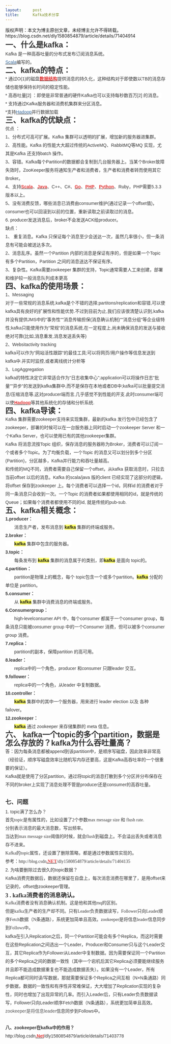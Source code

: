 ```yaml
---
layout:     post
title:      Kafka技术分享
---
```

<div id="article_content" class="article_content clearfix csdn-tracking-statistics" data-pid="blog" data-mod="popu_307" data-dsm="post">
								<div class="article-copyright">
					版权声明：本文为博主原创文章，未经博主允许不得转载。					https://blog.csdn.net/dly1580854879/article/details/71404914				</div>
								            <link rel="stylesheet" href="https://csdnimg.cn/release/phoenix/template/css/ck_htmledit_views-f76675cdea.css">
						<div class="htmledit_views" id="content_views">
                
<div><span style="font-family:Arial;font-size:24px;color:#333333;background-color:#ffffff;font-weight:bold;">一、什么是kafka：</span></div>
<div style="line-height:1.8571428571428572;line-height:1.8571428571428572;">
<span style="font-family:Arial;color:#333333;background-color:#ffffff;">Kafka 是一种高吞吐量的分布式发布订阅消息系统。</span></div>
<div style="line-height:1.8571428571428572;line-height:1.8571428571428572;">
<a href="http://baike.baidu.com/item/Scala" rel="nofollow"><span style="font-family:Arial;color:#336699;background-color:#ffffff;">Scala</span></a><span style="font-family:Arial;color:#333333;background-color:#ffffff;">编写的。</span></div>
<div style="line-height:1.8571428571428572;line-height:1.8571428571428572;">
<span style="font-family:Arial;color:#333333;background-color:#ffffff;"></span></div>
<div style="line-height:1.0833333333333333;line-height:1.0833333333333333;">
<span style="font-family:Arial;font-size:24px;color:#333333;background-color:#ffffff;font-weight:bold;">二、kafka的特点：</span></div>
<div style="line-height:1.8571428571428572;line-height:1.8571428571428572;">
<span style="font-family:Arial;color:#333333;background-color:#ffffff;">* 通过O(1)的磁盘</span><a href="http://lib.csdn.net/base/datastructure" rel="nofollow"><span style="font-family:Arial;color:#df3434;background-color:#ffffff;font-weight:bold;">数据结构</span></a><span style="font-family:Arial;color:#333333;background-color:#ffffff;">提供消息的持久化，这种结构对于即使数以TB的消息存储也能够保持长时间的稳定性能。</span></div>
<div style="line-height:1.8571428571428572;line-height:1.8571428571428572;">
<span style="font-family:Arial;color:#333333;background-color:#ffffff;">* 高吞吐量[2] ：即使是非常普通的硬件Kafka也可以支持每秒数百万[2]</span><span style="font-family:Arial;color:#336699;background-color:#ffffff;">
</span><span style="font-family:Arial;color:#333333;background-color:#ffffff;">的消息。</span></div>
<div style="line-height:1.8571428571428572;line-height:1.8571428571428572;">
<span style="font-family:Arial;color:#333333;background-color:#ffffff;">* 支持通过Kafka服务器和消费机集群来分区消息。</span></div>
<div style="line-height:1.8571428571428572;line-height:1.8571428571428572;">
<span style="font-family:Arial;color:#333333;background-color:#ffffff;">*支持</span><a href="http://baike.baidu.com/item/Hadoop" rel="nofollow"><span style="font-family:Arial;color:#336699;background-color:#ffffff;">Hadoop</span></a><span style="font-family:Arial;color:#333333;background-color:#ffffff;">并行数据加载</span></div>
<div style="line-height:1.0833333333333333;line-height:1.0833333333333333;">
<span style="font-family:Arial;font-size:24px;color:#333333;background-color:#ffffff;font-weight:bold;">三、kafka的优缺点：</span></div>
<div style="line-height:1.8571428571428572;line-height:1.8571428571428572;">
<span style="font-family:Arial;color:#333333;background-color:#ffffff;">优点 ：</span></div>
<div style="line-height:1.8571428571428572;line-height:1.8571428571428572;">
<span style="font-family:Arial;color:#333333;background-color:#ffffff;">1、分布式可高可扩展。Kafka 集群可以透明的扩展，增加新的服务器进集群。
</span></div>
<div style="line-height:1.8571428571428572;line-height:1.8571428571428572;">
<span style="font-family:Arial;color:#333333;background-color:#ffffff;">2、高性能。Kafka 的性能大大超过传统的ActiveMQ、RabbitMQ等MQ 实现，尤其是Kafka 还支持batch 操作。</span></div>
<div style="line-height:1.8571428571428572;line-height:1.8571428571428572;">
<span style="font-family:Arial;color:#333333;background-color:#ffffff;">3、容错。Kafka每个Partition的数据都会复制到几台服务器上。当某个Broker故障失效时，ZooKeeper服务将通知生产者和消费者，生产者和消费者转而使用其它 Broker。</span></div>
<div style="line-height:1.8571428571428572;line-height:1.8571428571428572;">
<span style="font-family:Arial;color:#333333;background-color:#ffffff;">4、支持</span><a href="http://lib.csdn.net/base/scala" rel="nofollow"><span style="font-family:Arial;color:#df3434;background-color:#ffffff;font-weight:bold;">Scala</span></a><span style="font-family:Arial;color:#333333;background-color:#ffffff;">、</span><a href="http://lib.csdn.net/base/javase" rel="nofollow"><span style="font-family:Arial;color:#df3434;background-color:#ffffff;font-weight:bold;">Java</span></a><span style="font-family:Arial;color:#333333;background-color:#ffffff;">、C++、C#、</span><a href="http://lib.csdn.net/base/go" rel="nofollow"><span style="font-family:Arial;color:#df3434;background-color:#ffffff;font-weight:bold;">Go</span></a><span style="font-family:Arial;color:#333333;background-color:#ffffff;">、</span><a href="http://lib.csdn.net/base/php" rel="nofollow"><span style="font-family:Arial;color:#df3434;background-color:#ffffff;font-weight:bold;">PHP</span></a><span style="font-family:Arial;color:#333333;background-color:#ffffff;">、</span><a href="http://lib.csdn.net/base/python" rel="nofollow"><span style="font-family:Arial;color:#df3434;background-color:#ffffff;font-weight:bold;">Python</span></a><span style="font-family:Arial;color:#333333;background-color:#ffffff;">、Ruby，PHP需要5.3.3版本以上。</span></div>
<div style="line-height:1.8571428571428572;line-height:1.8571428571428572;">
<span style="font-family:Arial;color:#333333;background-color:#ffffff;">5、没有消费反馈，哪些消息已消费由consumer维护(通过记录一个offset值)，consumer也可以回滚到以前的位置，重新读取之前读取过的消息。</span></div>
<div style="line-height:1.8571428571428572;line-height:1.8571428571428572;">
<span style="font-family:Arial;color:#333333;background-color:#ffffff;">6. producer发送消息后，broker不会发送ACK给producer。</span></div>
<div style="line-height:1.8571428571428572;line-height:1.8571428571428572;">
<span style="font-family:Arial;color:#333333;background-color:#ffffff;">缺点：</span></div>
<div style="line-height:1.8571428571428572;line-height:1.8571428571428572;">
<span style="font-family:Arial;color:#333333;background-color:#ffffff;">1、 重复消息。Kafka 只保证每个消息至少会送达一次，虽然几率很小，但一条消息有可能会被送达多次。</span></div>
<div style="line-height:1.8571428571428572;line-height:1.8571428571428572;">
<span style="font-family:Arial;color:#333333;background-color:#ffffff;">2、消息乱序。虽然一个Partition 内部的消息是保证有序的，但是如果一个Topic 有多个Partition，Partition 之间的消息送达不保证有序。</span></div>
<div style="line-height:1.8571428571428572;line-height:1.8571428571428572;">
<span style="font-family:Arial;color:#333333;background-color:#ffffff;">3、复杂性。Kafka需要zookeeper 集群的支持，Topic通常需要人工来创建，部署和维护较一般消息队列成本更高</span></div>
<div style="line-height:1.0833333333333333;line-height:1.0833333333333333;">
<span style="font-family:Arial;font-size:24px;color:#333333;background-color:#ffffff;font-weight:bold;">四、kafka的使用场景：</span></div>
<div style="line-height:1.8571428571428572;line-height:1.8571428571428572;">
<span style="font-family:Arial;color:#333333;background-color:#ffffff;">1、Messaging
</span></div>
<div style="line-height:1.8571428571428572;line-height:1.8571428571428572;">
<span style="font-family:Arial;color:#333333;background-color:#ffffff;">对于一些常规的消息系统,kafka是个不错的选择;partitons/replication和容错,可以使kafka具有良好的扩展性和性能优势.不过到目前为止,我们应该很清楚认识到,kafka并没有提供JMS中的"事务性""消息传输担保(消息确认机制)""消息分组"等企业级特性;kafka只能使用作为"常规"的消息系统,在一定程度上,尚未确保消息的发送与接收绝对可靠(比如,消息重发,消息发送丢失等)</span></div>
<div style="line-height:1.8571428571428572;line-height:1.8571428571428572;">
<span style="font-family:Arial;color:#333333;background-color:#ffffff;"></span></div>
<div style="line-height:1.8571428571428572;line-height:1.8571428571428572;">
<span style="font-family:Arial;color:#333333;background-color:#ffffff;">2、Websitactivity tracking</span></div>
<div style="line-height:1.8571428571428572;line-height:1.8571428571428572;">
<span style="font-family:Arial;color:#333333;background-color:#ffffff;">kafka可以作为"网站活性跟踪"的最佳工具;可以将网页/用户操作等信息发送到kafka中.并实时监控,或者离线统计分析等</span></div>
<div style="line-height:1.8571428571428572;line-height:1.8571428571428572;">
<span style="font-family:Arial;color:#333333;background-color:#ffffff;"></span></div>
<div style="line-height:1.8571428571428572;line-height:1.8571428571428572;">
<span style="font-family:Arial;color:#333333;background-color:#ffffff;">3、LogAggregation</span></div>
<div style="line-height:1.8571428571428572;line-height:1.8571428571428572;">
<span style="font-family:Arial;color:#333333;background-color:#ffffff;">kafka的特性决定它非常适合作为"日志收集中心";application可以将操作日志"批量""异步"的发送到kafka集群中,而不是保存在本地或者DB中;kafka可以批量提交消息/压缩消息等,这对producer端而言,几乎感觉不到性能的开支.此时consumer端可以使</span><a href="http://lib.csdn.net/base/hadoop" rel="nofollow"><span style="font-family:Arial;color:#df3434;background-color:#ffffff;font-weight:bold;">Hadoop</span></a><span style="font-family:Arial;color:#333333;background-color:#ffffff;">等其他系统化的存储和分析系统.</span></div>
<div style="line-height:1.0833333333333333;line-height:1.0833333333333333;">
<span style="font-family:Arial;font-size:24px;color:#333333;background-color:#ffffff;font-weight:bold;">四、kafka导读：</span></div>
<div style="line-height:1.8571428571428572;line-height:1.8571428571428572;">
<span style="font-family:Arial;color:#333333;background-color:#ffffff;">Kafka 集群需要zookeeper支持来实现集群，最新的kafka 发行包中已经包含了zookeeper，部署的时候可以在一台服务器上同时启动一个zookeeper Server 和一个Kafka Server，也可以使用已有的其他zookeeper集群。</span></div>
<div style="line-height:1.8571428571428572;line-height:1.8571428571428572;">
<span style="font-family:Arial;color:#333333;background-color:#ffffff;"></span></div>
<div style="line-height:1.8571428571428572;line-height:1.8571428571428572;">
<span style="font-family:Arial;color:#333333;background-color:#ffffff;">Kafka 将消息流按Topic 组织，保存消息的服务器称为Broker，消费者可以订阅一个或者多个Topic。为了均衡负载，一个Topic 的消息又可以划分到多个分区(Partition)，分区越多，Kafka并行能力和吞吐量越高。</span></div>
<div style="line-height:1.8571428571428572;line-height:1.8571428571428572;">
<span style="font-family:Arial;color:#333333;background-color:#ffffff;"></span></div>
<div style="line-height:1.8571428571428572;line-height:1.8571428571428572;">
<span style="font-family:Arial;color:#333333;background-color:#ffffff;">和传统的MQ不同，消费者需要自己保留一个offset，从kafka 获取消息时，只拉去当前offset 以后的消息。Kafka 的scala/java 版的client 已经实现了这部分的逻辑，将offset 保存到zookeeper 上。每个消费者可以选择一个id，同样id 的消费者对于同一条消息只会收到一次。一个Topic 的消费者如果都使用相同的id，就是传统的
 Queue；如果每个消费者都使用不同的id, 就是传统的pub-sub.</span></div>
<div style="line-height:1.0833333333333333;line-height:1.0833333333333333;">
<span style="font-family:Arial;font-size:24px;color:#333333;background-color:#ffffff;font-weight:bold;">五、kafka相关概念：</span></div>
<div style="line-height:1.8571428571428572;line-height:1.8571428571428572;">
<span style="font-family:Arial;color:#333333;background-color:#ffffff;font-weight:bold;">1.producer：</span></div>
<div style="line-height:1.8571428571428572;line-height:1.8571428571428572;">
<span style="font-family:Arial;color:#333333;background-color:#ffffff;">　　消息生产者，发布消息到
</span><span style="font-family:Arial;background-color:#ffff66;font-weight:bold;">kafka</span><span style="font-family:Arial;color:#333333;background-color:#ffffff;"> 集群的终端或服务。</span></div>
<div style="line-height:1.8571428571428572;line-height:1.8571428571428572;">
<span style="font-family:Arial;color:#333333;background-color:#ffffff;font-weight:bold;">2.broker：</span></div>
<div style="line-height:1.8571428571428572;line-height:1.8571428571428572;">
<span style="font-family:Arial;color:#333333;background-color:#ffffff;">　　</span><span style="font-family:Arial;background-color:#ffff66;font-weight:bold;">kafka</span><span style="font-family:Arial;color:#333333;background-color:#ffffff;"> 集群中包含的服务器。</span></div>
<div style="line-height:1.8571428571428572;line-height:1.8571428571428572;">
<span style="font-family:Arial;color:#333333;background-color:#ffffff;font-weight:bold;">3.topic：</span></div>
<div style="line-height:1.8571428571428572;line-height:1.8571428571428572;">
<span style="font-family:Arial;color:#333333;background-color:#ffffff;">　　每条发布到 </span>
<span style="font-family:Arial;background-color:#ffff66;font-weight:bold;">kafka</span><span style="font-family:Arial;color:#333333;background-color:#ffffff;"> 集群的消息属于的类别，即</span><span style="font-family:Arial;background-color:#ffff66;font-weight:bold;">kafka</span><span style="font-family:Arial;color:#333333;background-color:#ffffff;">
 是面向 topic的。</span></div>
<div style="line-height:1.8571428571428572;line-height:1.8571428571428572;">
<span style="font-family:Arial;color:#333333;background-color:#ffffff;font-weight:bold;">4.partition：</span></div>
<div style="line-height:1.8571428571428572;line-height:1.8571428571428572;">
<span style="font-family:Arial;color:#333333;background-color:#ffffff;">　　partition是物理上的概念，每个 topic包含一个或多个partition。</span><span style="font-family:Arial;background-color:#ffff66;font-weight:bold;">kafka</span><span style="font-family:Arial;color:#333333;background-color:#ffffff;">
 分配的单位是 partition。</span></div>
<div style="line-height:1.8571428571428572;line-height:1.8571428571428572;">
<span style="font-family:Arial;color:#333333;background-color:#ffffff;font-weight:bold;">5.consumer：</span></div>
<div style="line-height:1.8571428571428572;line-height:1.8571428571428572;">
<span style="font-family:Arial;color:#333333;background-color:#ffffff;">　　从 </span>
<span style="font-family:Arial;background-color:#ffff66;font-weight:bold;">kafka</span><span style="font-family:Arial;color:#333333;background-color:#ffffff;"> 集群中消费消息的终端或服务。</span></div>
<div style="line-height:1.8571428571428572;line-height:1.8571428571428572;">
<span style="font-family:Arial;color:#333333;background-color:#ffffff;font-weight:bold;">6.Consumergroup：</span></div>
<div style="line-height:1.8571428571428572;line-height:1.8571428571428572;">
<span style="font-family:Arial;color:#333333;background-color:#ffffff;">　　high-levelconsumer API 中，每个consumer 都属于一个consumer group，每条消息只能被consumer group 中的一个Consumer 消费，但可以被多个consumer group 消费。</span></div>
<div style="line-height:1.8571428571428572;line-height:1.8571428571428572;">
<span style="font-family:Arial;color:#333333;background-color:#ffffff;font-weight:bold;">7.replica：</span></div>
<div style="line-height:1.8571428571428572;line-height:1.8571428571428572;">
<span style="font-family:Arial;color:#333333;background-color:#ffffff;">　　partition的副本，保障partition 的高可用。</span></div>
<div style="line-height:1.8571428571428572;line-height:1.8571428571428572;">
<span style="font-family:Arial;color:#333333;background-color:#ffffff;font-weight:bold;">8.leader：</span></div>
<div style="line-height:1.8571428571428572;line-height:1.8571428571428572;">
<span style="font-family:Arial;color:#333333;background-color:#ffffff;">　　replica中的一个角色，producer 和consumer 只跟leader 交互。</span></div>
<div style="line-height:1.8571428571428572;line-height:1.8571428571428572;">
<span style="font-family:Arial;color:#333333;background-color:#ffffff;font-weight:bold;">9.follower：</span></div>
<div style="line-height:1.8571428571428572;line-height:1.8571428571428572;">
<span style="font-family:Arial;color:#333333;background-color:#ffffff;">　　replica中的一个角色，从leader 中复制数据。</span></div>
<div style="line-height:1.8571428571428572;line-height:1.8571428571428572;">
<span style="font-family:Arial;color:#333333;background-color:#ffffff;font-weight:bold;">10.controller：</span></div>
<div style="line-height:1.8571428571428572;line-height:1.8571428571428572;">
<span style="font-family:Arial;color:#333333;background-color:#ffffff;">　　</span><span style="font-family:Arial;background-color:#ffff66;font-weight:bold;">kafka</span><span style="font-family:Arial;color:#333333;background-color:#ffffff;"> 集群中的其中一个服务器，用来进行
 leader election 以及 各种failover。</span></div>
<div style="line-height:1.8571428571428572;line-height:1.8571428571428572;">
<span style="font-family:Arial;color:#333333;background-color:#ffffff;font-weight:bold;">12.zookeeper：</span></div>
<div style="line-height:1.8571428571428572;line-height:1.8571428571428572;">
<span style="font-family:Arial;color:#333333;background-color:#ffffff;">　　</span><span style="font-family:Arial;background-color:#ffff66;font-weight:bold;">kafka</span><span style="font-family:Arial;color:#333333;background-color:#ffffff;"> 通过 zookeeper
 来存储集群的 meta 信息。</span></div>
<div style="line-height:1.0833333333333333;line-height:1.0833333333333333;">
<span style="font-family:Arial;font-size:24px;color:#333333;background-color:#ffffff;font-weight:bold;">六、 kafka一个topic的多个partition，数据是怎么存放的？kafka为什么吞吐量高？</span></div>
<div style="line-height:1.8571428571428572;line-height:1.8571428571428572;">
<span style="font-family:Arial;color:#333333;background-color:#ffffff;"></span></div>
<div style="line-height:1.8571428571428572;line-height:1.8571428571428572;">
<span style="font-family:Arial;color:#333333;background-color:#ffffff;">答：因为每条消息都被append到该partition中，是顺序写磁盘，因此效率非常高（经验证，顺序写磁盘效率比随机写内存还要高，这是Kafka高吞吐率的一个很重要的保证）。</span></div>
<div style="line-height:1.8571428571428572;line-height:1.8571428571428572;">
<span style="font-family:Arial;color:#333333;background-color:#ffffff;">Kafka就是使用了分区partition，通过将topic的消息打散到多个分区并分布保存在不同的broker上实现了消息处理不管是producer还是consumer的高吞吐量。</span></div>
<div style="line-height:1.8571428571428572;line-height:1.8571428571428572;">
<br></div>
<div style="line-height:1.8571428571428572;line-height:1.8571428571428572;">
<span style="font-family:Arial;font-size:18px;color:#333333;background-color:#ffffff;font-weight:bold;">七、问题</span></div>
<div style="line-height:1.8571428571428572;line-height:1.8571428571428572;">
<span style="font-family:Arial;font-size:18px;color:#333333;background-color:#ffffff;font-weight:bold;"></span></div>
<div style="line-height:1.8571428571428572;line-height:1.8571428571428572;">
<span style="font-family:Arial;color:#333333;background-color:#ffffff;">1. topic满了怎么办？</span></div>
<div style="line-height:1.8571428571428572;line-height:1.8571428571428572;">
<span style="font-family:SimSun, STSong;color:#333333;background-color:#ffffff;">首先topic是有属性的，比如设置了2个参数max message size 和 flush rate.</span></div>
<div style="line-height:1.8571428571428572;line-height:1.8571428571428572;">
<span style="font-family:SimSun, STSong;color:#333333;background-color:#ffffff;">分别表示消息的最大消息数，写出频率。</span></div>
<div style="line-height:1.8571428571428572;line-height:1.8571428571428572;">
<span style="font-family:SimSun, STSong;color:#333333;background-color:#ffffff;">当达到max message size阈值的时候，就会flush到磁盘上。不会溢出丢失或者消息存不进来。</span></div>
<div style="line-height:1.8571428571428572;line-height:1.8571428571428572;">
<span style="font-family:SimSun, STSong;color:#333333;background-color:#ffffff;">Kafka的topic属性，还设置了删除策略，都是通过参数属性实现的。</span></div>
<div style="line-height:1.8571428571428572;line-height:1.8571428571428572;">
<span style="font-family:SimSun, STSong;color:#333333;background-color:#ffffff;">参考：http://blog.csdn</span><a href="http://lib.csdn.net/base/dotnet" rel="nofollow"><span style="font-family:SimSun, STSong;color:#df3434;background-color:#ffffff;font-weight:bold;">.NET</span></a><span style="font-family:SimSun, STSong;color:#333333;background-color:#ffffff;">/dly1580854879/article/details/71404135</span></div>
<div style="line-height:1.8571428571428572;line-height:1.8571428571428572;">
<span style="font-family:Arial;color:#333333;background-color:#ffffff;">2. 为啥要删除过去很久的topic数据？</span></div>
<div style="line-height:1.8571428571428572;line-height:1.8571428571428572;">
<span style="font-family:Arial;color:#333333;background-color:#ffffff;">Kafka消费完数据后，数据还保留在自盘上，每次消息消费在哪里了，是用offset来记录的，offset由zookeeper管理。</span></div>
<div><span style="font-family:SimSun, STSong;font-size:18px;color:#333333;background-color:#ffffff;font-weight:bold;">3 . kafka消费者的消息确认。</span></div>
<div style="line-height:1.8571428571428572;line-height:1.8571428571428572;">
<span style="font-family:SimSun, STSong;color:#333333;background-color:#ffffff;">Kafka消费者没有消息确认机制。这是他和其他mq的区别。</span></div>
<div style="line-height:1.8571428571428572;line-height:1.8571428571428572;">
<span style="font-family:SimSun, STSong;color:#333333;background-color:#ffffff;">但是kafka生产者的生产却不同。只有Leader负责数据读写，Follower只向Leader顺序Fetch数据（N条通路），系统更加简单且高效。zookeeper是将信息leader信息同步到Follows中。</span></div>
<div style="line-height:1.8571428571428572;line-height:1.8571428571428572;">
<span style="font-family:Arial;color:#333333;background-color:#ffffff;">kafka在引入Replication之后，同一个Partition可能会有多个Replica，而这时需要在这些Replication之间选出一个Leader，Producer和Consumer只与这个Leader交互，其它Replica作为Follower从Leader中复制数据。因为需要保证同一个Partition的多个Replica之间的数据一致性（其中一个宕机后其它Replica必须要能继续服务并且即不能造成数据重复也不能造成数据丢失）。如果没有一个Leader，所有Replica都可同时读/写数据，那就需要保证多个Replica之间互相（N×N条通路）同步数据，数据的一致性和有序性非常难保证，大大增加了Replication实现的复杂性，同时也增加了出现异常的几率。而引入Leader后，只有Leader负责数据读写，Follower只向Leader顺序Fetch数据（N条通路），系统更加简单且高效。</span><span style="font-family:Arial;color:#555555;background-color:#ffffff;">zookeeper是将信息leader</span><span style="font-family:Arial;color:#333333;background-color:#ffffff;">信息同步到Follows中。</span></div>
<div style="line-height:1.8571428571428572;line-height:1.8571428571428572;">
<br></div>
<div style="line-height:1.8571428571428572;line-height:1.8571428571428572;">
<strong><span style="font-family:Arial;font-size:14px;color:#333333;background-color:#ffffff;">八、zookeeper在kafka中的作用？</span></strong></div>
<div style="line-height:1.8571428571428572;line-height:1.8571428571428572;">
<span style="font-family:Arial;color:#333333;background-color:#ffffff;">http://blog.csdn</span><a href="http://lib.csdn.net/base/dotnet" rel="nofollow"><span style="font-family:Arial;color:#df3434;background-color:#ffffff;font-weight:bold;">.Net</span></a><span style="font-family:Arial;color:#333333;background-color:#ffffff;">/dly1580854879/article/details/71403778</span></div>
<br>            </div>
                </div>
